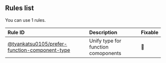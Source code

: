 ## Rules list

You can use 1 rules.

| Rule ID                                                                                                                                                  | Description                         | Fixable  |
| :------------------------------------------------------------------------------------------------------------------------------------------------------- | :---------------------------------- | :------- |
| [@tyankatsu0105/prefer-function-component-type](https://github.com/tyankatsu0105/eslint-plugin/blob/master/docs/rules/prefer-function-component-type.md) | Unify type for function comoponents | :wrench: |
